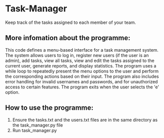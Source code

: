# Task-Manager
Keep track of the tasks assigned to each member of your team.
## More infomation about the programme:
This code defines a menu-based interface for a task management system. The system allows users to log in, register new users (if the user is an admin), add tasks, view all tasks, view and edit the tasks assigned to the current user, generate reports, and display statistics. The program uses a while loop to repeatedly present the menu options to the user and perform the corresponding actions based on their input. The program also includes error handling for invalid usernames and passwords, and for unauthorized access to certain features. The program exits when the user selects the 'e' option.

## How to use the programme:
1. Ensure the tasks.txt and the users.txt files are in the same directory as the task_manager.py file
1. Run task_manager.py
